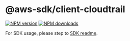 # @aws-sdk/client-cloudtrail

[![NPM version](https://img.shields.io/npm/v/@aws-sdk/client-cloudtrail/latest.svg)](https://www.npmjs.com/package/@aws-sdk/client-cloudtrail)
[![NPM downloads](https://img.shields.io/npm/dm/@aws-sdk/client-cloudtrail.svg)](https://www.npmjs.com/package/@aws-sdk/client-cloudtrail)

For SDK usage, please step to [SDK readme](https://github.com/aws/aws-sdk-js-v3).
